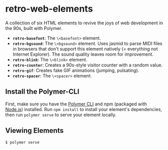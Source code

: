 # retro-web-elements

A collection of six HTML elements to revive the joys of web development in the 90s, built with Polymer.

- **`retro-basefont`**: The `\<basefont>` element.
- **`retro-bgsound`**: The `\<bgsound>` element. Uses jasmid to parse MIDI files in browsers that don't support this element natively (= everything not Internet Explorer). The sound quality leaves room for improvement.
- **`retro-blink`**: The `\<blink>` element.
- **`retro-counter`**: Creates a 90s-style visitor counter with a random value.
- **`retro-gif`**: Creates fake GIF animations (jumping, pulsating).
- **`retro-spacer`**: The `\<spacer>` element.

## Install the Polymer-CLI

First, make sure you have the [Polymer CLI](https://www.npmjs.com/package/polymer-cli) and npm (packaged with [Node.js](https://nodejs.org)) installed. Run `npm install` to install your element's dependencies, then run `polymer serve` to serve your element locally.

## Viewing Elements

```
$ polymer serve
```
